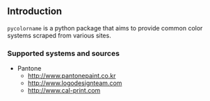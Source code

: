 ## Introduction

`pycolorname` is a python package that aims to provide common color systems
scraped from various sites.

### Supported systems and sources

 - Pantone
   - http://www.pantonepaint.co.kr
   - http://www.logodesignteam.com
   - http://www.cal-print.com
